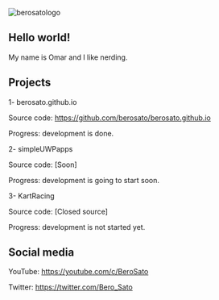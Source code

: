 ![berosatologo](https://user-images.githubusercontent.com/75726739/158963002-8232900d-677f-4c63-bb69-9a065cda69f6.png)

## Hello world!
My name is Omar and I like nerding.
## Projects 
1- berosato.github.io 

Source code: https://github.com/berosato/berosato.github.io

Progress: development is done.

2- simpleUWPapps

Source code: [Soon]

Progress: development is going to start soon.

3- KartRacing

Source code: [Closed source]

Progress: development is not started yet.
## Social media
YouTube: https://youtube.com/c/BeroSato

Twitter: https://twitter.com/Bero_Sato
